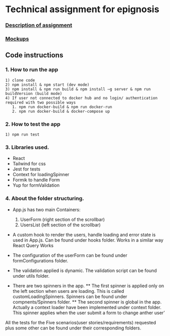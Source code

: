 # Technical assignment for epignosis

### [Description of assignment](Epignosis-RN-Developer-Updated-Assignment-2023.pdf)

### [Mockups](Mockups)

## Code instructions
  ### 1. How to run the app 
    1) clone code
    2) npm install & npm start (dev mode)
    3) npm install & npm run build & npm install –g server & npm run
    buildVersion (build mode)
    4) If user not connected to docker hub and no login/ authentication
    required with two possible ways
       1. npm run docker-build & npm run docker-run
       2. npm run docker-build & docker-compose up

 ### 2. How to test the app
    1) npm run test

 ### 3. Libraries used.
 * React
 * Tailwind for css
 * Jest for tests
 * Context for loadingSpinner
 * Formik to handle Form
 * Yup for formValidation

 ### 4. About the folder structuring.
  * App.js has two main Containers:
    1. UserForm (right section of the scrollbar)
    2. UsersList (left section of the scrollbar)

  * A custom hook to render the users, handle loading and error state is used in App.js. Can
  be found under hooks folder. Works in a similar way React Query Works

  * The configuration of the userForm can be found under formConfigurations folder.
  * The validation applied is dynamic. The validation script can be found under utils folder.
  
  * There are two spinners in the app.
   ** The first spinner is applied only on the left section when users are loading. This
    is called customLoadingSpinners. Spinners can be found under
    compnents/Spinners folder.
   ** The second spinner is global in the app. Actually a context loader have been
    implemented under context folder. This spinner applies when the user submit a
    form to change anther user’

 All the tests for the Five scenarios(user stories/requirements) requested plus some other can be found
 under their corresponding folders.

 
